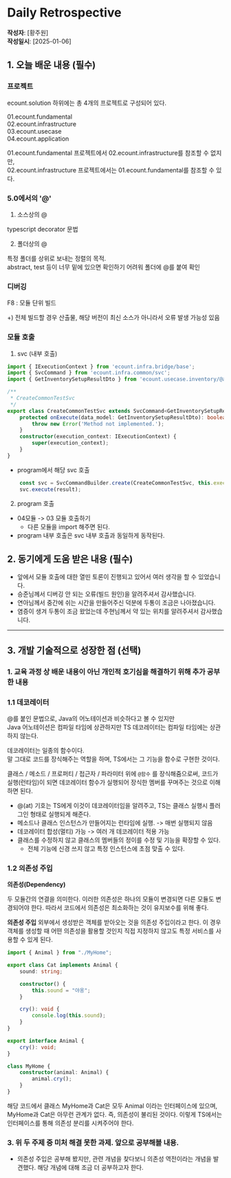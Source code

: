 # Daily Retrospective  
**작성자**: [황주원]  
**작성일시**: [2025-01-06]  

## 1. 오늘 배운 내용 (필수)  

### 프로젝트
ecount.solution 하위에는 총 4개의 프로젝트로 구성되어 있다.

01.ecount.fundamental <br />
02.ecount.infrastructure <br />
03.ecount.usecase <br />
04.ecount.application <br />

01.ecount.fundamental 프로젝트에서 02.ecount.infrastructure를 참조할 수 없지만, <br />
02.ecount.infrastructure 프로젝트에서는 01.ecount.fundamental를 참조할 수 있다.

### 5.0에서의 '@'
1. 소스상의 @

typescript decorator 문법

2. 폴더상의 @ 

특정 폴더를 상위로 보내는 정렬의 목적. <br />
abstract, test 등이 너무 밑에 있으면 확인하기 어려워 폴더에 @를 붙여 확인 

### 디버깅
F8 : 모듈 단위 빌드

+) 전체 빌드할 경우 산출물, 해당 버전이 최신 소스가 아니라서 오류 발생 가능성 있음 

### 모듈 호출
1. svc (내부 호출)

```typescript
import { IExecutionContext } from 'ecount.infra.bridge/base';
import { SvcCommand } from 'ecount.infra.common/svc';
import { GetInventorySetupResultDto } from 'ecount.usecase.inventory/@abstraction';

/**
 * CreateCommonTestSvc
 */
export class CreateCommonTestSvc extends SvcCommand<GetInventorySetupResultDto, boolean> {
	protected onExecute(data_model: GetInventorySetupResultDto): boolean {
		throw new Error('Method not implemented.');
	}
	constructor(execution_context: IExecutionContext) {
		super(execution_context);
	}
}
```

- program에서 해당 svc 호출
```typescript
    const svc = SvcCommandBuilder.create(CreateCommonTestSvc, this.execution_context);
    svc.execute(result);
```

2. program 호출
- 04모듈 -> 03 모듈 호출하기
    - 다른 모듈을 import 해주면 된다.
- program 내부 호출은 svc 내부 호출과 동일하게 동작된다. 


## 2. 동기에게 도움 받은 내용 (필수)
- 앞에서 모듈 호출에 대한 열띤 토론이 진행되고 있어서 여러 생각을 할 수 있었습니다.
- 승준님께서 디버깅 안 되는 오류(빌드 원인)을 알려주셔서 감사했습니다.
- 연아님께서 중간에 쉬는 시간을 만들어주신 덕분에 두통이 조금은 나아졌습니다.
- 염증이 생겨 두통이 조금 왔었는데 주현님께서 약 있는 위치를 알려주셔서 감사했습니다. 

---

## 3. 개발 기술적으로 성장한 점 (선택)

### 1. 교육 과정 상 배운 내용이 아닌 개인적 호기심을 해결하기 위해 추가 공부한 내용

### 1.1 데코레이터
@를 붙인 문법으로, Java의 어노테이션과 비슷하다고 볼 수 있지만  <br />
Java 어노테이션은 컴파일 타임에 상관하지만 TS 데코레이터는 컴파일 타임에는 상관하지 않는다.

데코레이터는 일종의 함수이다. <br />
말 그대로 코드를 장식해주는 역할을 하며, TS에서는 그 기능을 함수로 구현한 것이다.

클래스 / 메소드 / 프로퍼티 / 접근자 / 파라미터 위에 ``@함수`` 를 장식해줌으로써, 코드가 실행(런타임)이 되면 데코레이터 함수가 실행되어 장식한 멤버를 꾸며주는 것으로 이해하면 된다.

- @(at) 기호는 TS에게 이것이 데코레이터임을 알려주고, TS는 클래스 실행시 플러그인 형태로 실행되게 해준다.
- 메소드나 클래스 인스턴스가 만들어지는 런타임에 실행. -> 매번 실행되지 않음
- 데코레이터 합성(멀티) 가능 -> 여러 개 데코레이터 적용 가능 
- 클래스를 수정하지 않고 클래스의 멤버들의 정이를 수정 및 기능을 확장할 수 있다.
    - 전체 기능에 신경 쓰지 않고 특정 인스턴스에 초점 맞출 수 있다.

### 1.2 의존성 주입
**의존성(Dependency)**

두 모듈간의 연결을 의미한다. 이러한 의존성은 하나의 모듈이 변경되면 다른 모듈도 변경되어야 한다. 따라서 코드에서 의존성은 최소화하는 것이 유지보수를 위해 좋다.

**의존성 주입**
외부에서 생성받은 객체를 받아오는 것을 의존성 주입이라고 한다. 이 경우 객체를 생성할 때 어떤 의존성을 활용할 것인지 직접 지정하지 않고도 특정 서비스를 사용할 수 있게 된다.

```typescript
import { Animal } from "./MyHome";

export class Cat implements Animal {
    sound: string;

    constructor() {
        this.sound = "야옹";
    }

    cry(): void {
        console.log(this.sound);
    }
}
```

```typescript
export interface Animal {
    cry(): void;
}

class MyHome {
    constructor(animal: Animal) {
        animal.cry();
    }
}
```

해당 코드에서 클래스 MyHome과 Cat은 모두 Animal 이라는 인터페이스에 있으며, MyHome과 Cat은 아무런 관계가 없다. 즉, 의존성이 불리된 것이다. 이렇게 TS에서는 인터페이스를 통해 의존성 분리를 시켜주어야 한다.

### 3. 위 두 주제 중 미처 해결 못한 과제. 앞으로 공부해볼 내용.
- 의존성 주입은 공부해 봤지만, 관련 개념을 찾다보니 의존성 역전이라는 개념을 발견했다. 해당 개념에 대해 조금 더 공부하고자 한다. 
